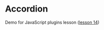 # Accordion

Demo for JavaScript plugins lesson ([lesson 14](../../web/public/slides/14-plugins.md))
